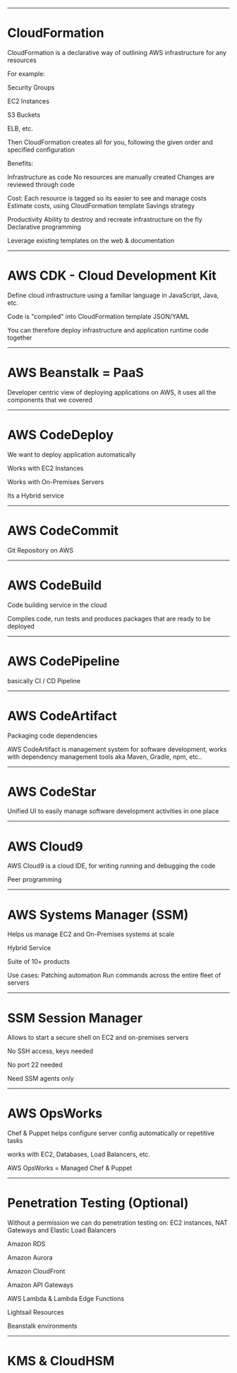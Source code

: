 <hr>

# CloudFormation

CloudFormation is a declarative way of outlining AWS infrastructure for any resources

For example:

Security Groups

EC2 Instances

S3 Buckets

ELB, etc.

Then CloudFormation creates all for you, following the given order and specified configuration

Benefits:

Infrastructure as code
	No resources are manually created
	Changes are reviewed through code

Cost:
	Each resource is tagged so its easier to see and manage costs
	Estimate costs, using CloudFormation template
	Savings strategy

Productivity
	Ability to destroy and recreate infrastructure on the fly
	Declarative programming

Leverage existing templates on the web & documentation

---
# AWS CDK - Cloud Development Kit

Define cloud infrastructure using a familiar language in JavaScript, Java, etc.

Code is "compiled" into CloudFormation template JSON/YAML

You can therefore deploy infrastructure and application runtime code together

---
# AWS Beanstalk = PaaS

Developer centric view of deploying applications on AWS, it uses all the components that we covered

---
# AWS CodeDeploy

We want to deploy application automatically

Works with EC2 Instances

Works with On-Premises Servers

Its a Hybrid service

---
# AWS CodeCommit

Git Repository on AWS

---
# AWS CodeBuild

Code building service in the cloud

Compiles code, run tests and produces packages that are ready to be deployed

---
# AWS CodePipeline

basically CI / CD Pipeline

---
# AWS CodeArtifact

Packaging code dependencies

AWS CodeArtifact is management system for software development, works with dependency management tools aka Maven, Gradle, npm, etc..

---
# AWS CodeStar

Unified UI to easily manage software development activities in one place

---
# AWS Cloud9

AWS Cloud9 is a cloud IDE, for writing running and debugging the code

Peer programming

---
# AWS Systems Manager (SSM)

Helps us manage EC2 and On-Premises systems at scale

Hybrid Service

Suite of 10+ products

Use cases:
	Patching automation
	Run commands across the entire fleet of servers 

---
# SSM Session Manager

Allows to start a secure shell on EC2 and on-premises servers

No SSH access, keys needed

No port 22 needed

Need SSM agents only

---
# AWS OpsWorks

Chef & Puppet helps configure server config automatically or repetitive tasks

works with EC2, Databases, Load Balancers, etc.

AWS OpsWorks = Managed Chef & Puppet

---
# Penetration Testing (Optional)

Without a permission we can do penetration testing on: EC2 instances, NAT Gateways and Elastic Load Balancers

Amazon RDS

Amazon Aurora

Amazon CloudFront

Amazon API Gateways

AWS Lambda & Lambda Edge Functions

Lightsail Resources

Beanstalk environments

---
# KMS & CloudHSM